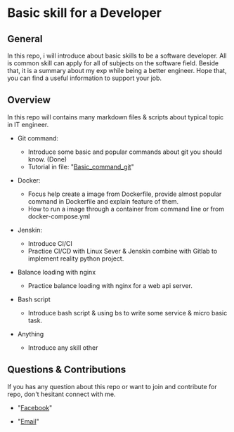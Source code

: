 # Basic skill for a Developer

## General 

In this repo, i will introduce about basic skills to be a software developer. All is common skill can apply for all of subjects on the software field. Beside that, it is a summary about my exp while being a better engineer. 
Hope that, you can find a useful information to support your job.

## Overview 

In this repo will contains many markdown files & scripts about typical topic in IT engineer.

- Git command: 
    - Introduce some basic and popular commands about git you should know. (Done)
    - Tutorial in file: "[Basic_command_git](https://github.com/ngoctuhan/Basic-skill-for-dev/blob/main/Basic_command_git.md)"
- Docker:  
    - Focus help create a image from Dockerfile, provide almost popular command in Dockerfile and explain feature of them. 
    - How to run a image through a container from command line or from docker-compose.yml 
- Jenskin:
    - Introduce CI/CI 
    - Practice CI/CD with Linux Sever & Jenskin combine with Gitlab to implement reality python project.

- Balance loading with nginx
    - Practice balance loading with nginx for a web api server. 

- Bash script 
    - Introduce bash script & using bs to write some service & micro basic task. 

- Anything
    - Introduce any skill other 

## Questions & Contributions 

If you has any question about this repo or want to join and contribute for repo, don't hesitant connect with me. 

- "[Facebook](https://www.facebook.com/)"

- "[Email](trunguyht11@gmail.com)"